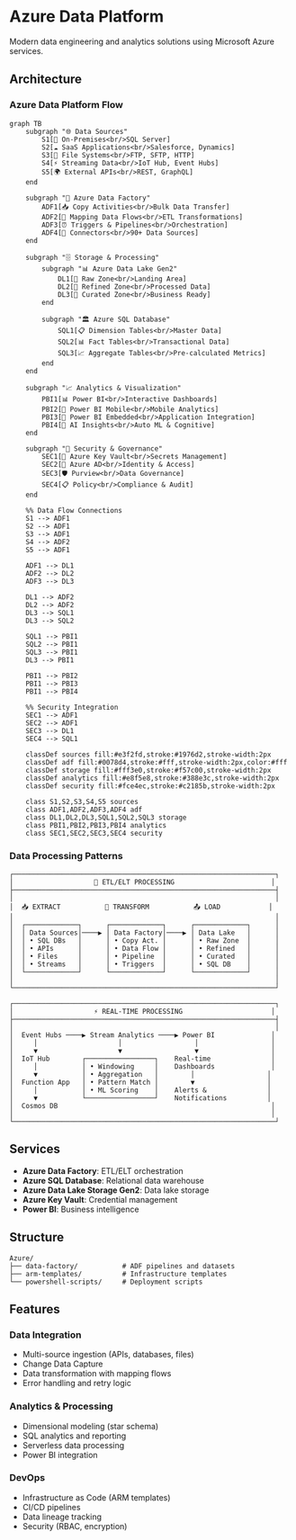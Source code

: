 # Azure Data Platform

Modern data engineering and analytics solutions using Microsoft Azure services.

## Architecture

### Azure Data Platform Flow

```mermaid
graph TB
    subgraph "🌐 Data Sources"
        S1[🏢 On-Premises<br/>SQL Server]
        S2[☁️ SaaS Applications<br/>Salesforce, Dynamics]
        S3[📁 File Systems<br/>FTP, SFTP, HTTP]
        S4[⚡ Streaming Data<br/>IoT Hub, Event Hubs]
        S5[🌍 External APIs<br/>REST, GraphQL]
    end
    
    subgraph "🔄 Azure Data Factory"
        ADF1[📥 Copy Activities<br/>Bulk Data Transfer]
        ADF2[🔧 Mapping Data Flows<br/>ETL Transformations]
        ADF3[⏰ Triggers & Pipelines<br/>Orchestration]
        ADF4[🔌 Connectors<br/>90+ Data Sources]
    end
    
    subgraph "🗄️ Storage & Processing"
        subgraph "📊 Azure Data Lake Gen2"
            DL1[🥉 Raw Zone<br/>Landing Area]
            DL2[🥈 Refined Zone<br/>Processed Data]
            DL3[🥇 Curated Zone<br/>Business Ready]
        end
        
        subgraph "🏛️ Azure SQL Database"
            SQL1[📋 Dimension Tables<br/>Master Data]
            SQL2[📊 Fact Tables<br/>Transactional Data]
            SQL3[📈 Aggregate Tables<br/>Pre-calculated Metrics]
        end
    end
    
    subgraph "📈 Analytics & Visualization"
        PBI1[📊 Power BI<br/>Interactive Dashboards]
        PBI2[📱 Power BI Mobile<br/>Mobile Analytics]
        PBI3[🔄 Power BI Embedded<br/>Application Integration]
        PBI4[🤖 AI Insights<br/>Auto ML & Cognitive]
    end
    
    subgraph "🔐 Security & Governance"
        SEC1[🔑 Azure Key Vault<br/>Secrets Management]
        SEC2[👤 Azure AD<br/>Identity & Access]
        SEC3[🛡️ Purview<br/>Data Governance]
        SEC4[📋 Policy<br/>Compliance & Audit]
    end

    %% Data Flow Connections
    S1 --> ADF1
    S2 --> ADF1
    S3 --> ADF1
    S4 --> ADF2
    S5 --> ADF1
    
    ADF1 --> DL1
    ADF2 --> DL2
    ADF3 --> DL3
    
    DL1 --> ADF2
    DL2 --> ADF2
    DL3 --> SQL1
    DL3 --> SQL2
    
    SQL1 --> PBI1
    SQL2 --> PBI1
    SQL3 --> PBI1
    DL3 --> PBI1
    
    PBI1 --> PBI2
    PBI1 --> PBI3
    PBI1 --> PBI4
    
    %% Security Integration
    SEC1 --> ADF1
    SEC2 --> ADF1
    SEC3 --> DL1
    SEC4 --> SQL1

    classDef sources fill:#e3f2fd,stroke:#1976d2,stroke-width:2px
    classDef adf fill:#0078d4,stroke:#fff,stroke-width:2px,color:#fff
    classDef storage fill:#fff3e0,stroke:#f57c00,stroke-width:2px
    classDef analytics fill:#e8f5e8,stroke:#388e3c,stroke-width:2px
    classDef security fill:#fce4ec,stroke:#c2185b,stroke-width:2px
    
    class S1,S2,S3,S4,S5 sources
    class ADF1,ADF2,ADF3,ADF4 adf
    class DL1,DL2,DL3,SQL1,SQL2,SQL3 storage
    class PBI1,PBI2,PBI3,PBI4 analytics
    class SEC1,SEC2,SEC3,SEC4 security
```

### Data Processing Patterns

```
┌─────────────────────────────────────────────────────────────────┐
│                    🔄 ETL/ELT PROCESSING                        │
├─────────────────────────────────────────────────────────────────┤
│                                                                 │
│  📥 EXTRACT           🔧 TRANSFORM           📤 LOAD            │
│                                                                 │
│  ┌─────────────┐      ┌─────────────┐      ┌─────────────┐      │
│  │ Data Sources│────▶ │ Data Factory│────▶ │ Data Lake   │      │
│  │ • SQL DBs   │      │ • Copy Act. │      │ • Raw Zone  │      │
│  │ • APIs      │      │ • Data Flow │      │ • Refined   │      │
│  │ • Files     │      │ • Pipeline  │      │ • Curated   │      │
│  │ • Streams   │      │ • Triggers  │      │ • SQL DB    │      │
│  └─────────────┘      └─────────────┘      └─────────────┘      │
│                                                                 │
└─────────────────────────────────────────────────────────────────┘

┌─────────────────────────────────────────────────────────────────┐
│                    ⚡ REAL-TIME PROCESSING                      │
├─────────────────────────────────────────────────────────────────┤
│                                                                 │
│  Event Hubs ────▶ Stream Analytics ────▶ Power BI              │
│     │                    │                  │                  │
│     ▼                    ▼                  ▼                  │
│  IoT Hub        ┌─────────────────┐    Real-time               │
│     │           │ • Windowing     │    Dashboards              │
│     ▼           │ • Aggregation   │        │                  │
│  Function App   │ • Pattern Match │        ▼                  │
│     │           │ • ML Scoring    │    Alerts &               │
│     ▼           └─────────────────┘    Notifications          │
│  Cosmos DB                                                     │
│                                                                │
└─────────────────────────────────────────────────────────────────┘
```

## Services
- **Azure Data Factory**: ETL/ELT orchestration
- **Azure SQL Database**: Relational data warehouse
- **Azure Data Lake Storage Gen2**: Data lake storage
- **Azure Key Vault**: Credential management
- **Power BI**: Business intelligence

## Structure

```
Azure/
├── data-factory/           # ADF pipelines and datasets
├── arm-templates/          # Infrastructure templates
└── powershell-scripts/     # Deployment scripts
```

## Features

### Data Integration
- Multi-source ingestion (APIs, databases, files)
- Change Data Capture
- Data transformation with mapping flows
- Error handling and retry logic

### Analytics & Processing
- Dimensional modeling (star schema)
- SQL analytics and reporting
- Serverless data processing
- Power BI integration

### DevOps
- Infrastructure as Code (ARM templates)
- CI/CD pipelines
- Data lineage tracking
- Security (RBAC, encryption)